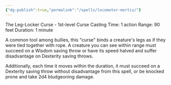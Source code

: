```yaml
---
{"dg-publish":true,"permalink":"/spells/locomotor-mortis/"}
---
```


The Leg-Locker Curse - 1st-level Curse
Casting Time: 1 action 
Range: 90 feet 
Duration: 1 minute 

A common tool among bullies, this "curse" binds a creature's legs as if they were tied together with rope. A creature you can see within range must succeed on a Wisdom saving throw or have its speed halved and suffer disadvantage on Dexterity saving throws. 

Additionally, each time it moves within the duration, it must succeed on a Dexterity saving throw without disadvantage from this spell, or be knocked prone and take 2d4 bludgeoning damage.